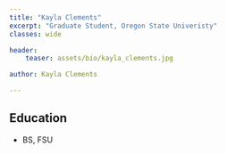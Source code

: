 ```yaml
---
title: "Kayla Clements"
excerpt: "Graduate Student, Oregon State Univeristy"
classes: wide

header:
    teaser: assets/bio/kayla_clements.jpg

author: Kayla Clements

---
```

## Education
* BS, FSU

